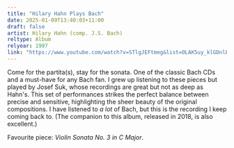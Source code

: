 ```yaml
---
title: "Hilary Hahn Plays Bach"
date: 2025-01-09T13:40:03+11:00
draft: false
artist: Hilary Hahn (comp. J.S. Bach)
reltype: Album
relyear: 1997
link: "https://www.youtube.com/watch?v=STlgJEFtmeg&list=OLAK5uy_klGDnlEcgKfuGAB0ALNSjlD-EKKN01Sb4&index=13"
---
```


Come for the partita(s), stay for the sonata. One of the classic Bach CDs and a must-have for any Bach fan. I grew up listening to these pieces but played by Josef Suk, whose recordings are great but not as deep as Hahn's. This set of performances strikes the perfect balance between precise and sensitive, highlighting the sheer beauty of the original compositions. I have listened to *a lot* of Bach, but this is the recording I keep coming back to. (The companion to this album, released in 2018, is also excellent.)

Favourite piece: *Violin Sonata No. 3 in C Major*.
